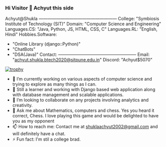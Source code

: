 ### Hi Visitor 👋 Achyut this side

<!--
**Achyut-0705/Achyut-0705** is a ✨ _special_ ✨ repository because its `README.md` (this file) appears on your GitHub profile.

Here are some ideas to get you started:
-->

Achyut@Shukla
——————————————————
College: "Symbiosis Institute of Technology (SIT)"
Domain: "Computer Science and Engineering"
Languages.CS: "Java, Python, JS, HTML, CSS, C"
Languages.RL: "English, Hindi"
Hobbies.Software:
- "Online Library (django::Python)"
- "ChatBots"
- "DSA(Java)"
Contact: 
——————————————————
Email: "achyut.shukla.btech2020@sitpune.edu.in"
Discord: "Achyut$5070"


[![trophy](https://github-profile-trophy.vercel.app/?username=Achyut-0705&theme=onedark)](https://github.com/ryo-ma/github-profile-trophy)

- 🔭 I’m currently working on various aspects of computer science and trying to explore as many things as I can.
- 🌱 Still a learner and working with Django based web application along with database management and scalable applications.
- 👯 I’m looking to collaborate on any projects involving analytics and creativity.
- 💬 Ask me about Mathematics, computers and chess. Yes you heard it correct, Chess. I love playing this game and would be delighted to have you as my opponent
- 📫 How to reach me: Contact me at shuklaachyut2002@gmail.com and will definitely have a chat.
- ⚡ Fun fact: I'm stil a college brad.



